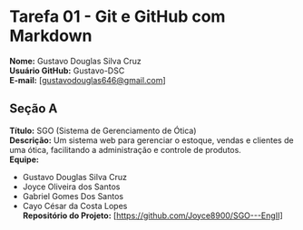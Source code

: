 # Tarefa 01 - Git e GitHub com Markdown
**Nome:** Gustavo Douglas Silva Cruz  
**Usuário GitHub:** Gustavo-DSC  
**E-mail:** [gustavodouglas646@gmail.com] 

## Seção A 
**Título:** SGO (Sistema de Gerenciamento de Ótica)  
**Descrição:** Um sistema web para gerenciar o estoque, vendas e clientes de uma ótica, facilitando a administração e controle de produtos.  
**Equipe:**  
- Gustavo Douglas Silva Cruz  
- Joyce Oliveira dos Santos  
- Gabriel Gomes Dos Santos  
- Cayo César da Costa Lopes  
**Repositório do Projeto:** [https://github.com/Joyce8900/SGO---EngII]